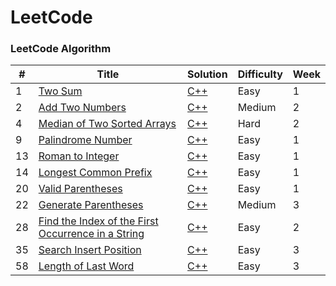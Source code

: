 LeetCode
========

### LeetCode Algorithm

| # | Title | Solution | Difficulty | Week |
|---| ----- | -------- | ---------- | --- |
|1|[Two Sum](https://leetcode.com/problems/two-sum/description/) | [C++](./algorithms/C++/TwoSum/Two_Sum.cpp)|Easy| 1
|2|[Add Two Numbers](https://leetcode.com/problems/add-two-numbers/description/) | [C++](./algorithms/C++/AddTwoNumbers/Add_Two_Numbers.cpp)|Medium| 2
|4|[Median of Two Sorted Arrays](https://leetcode.com/problems/median-of-two-sorted-arrays/description/) | [C++](./algorithms/C++/MedianofTwoSortedArrays/Median_of_Two_Sorted_Arrays.cpp)|Hard| 2
|9|[Palindrome Number](https://leetcode.com/problems/palindrome-number/description/) | [C++](./algorithms/C++/PalindromeNumber/Palindrome_Number.cpp)|Easy| 1
|13|[Roman to Integer](https://leetcode.com/problems/roman-to-integer/description/) | [C++](./algorithms/C++/RomantoInteger/Roman_to_Integer.cpp)|Easy| 1
|14|[Longest Common Prefix](https://leetcode.com/problems/longest-common-prefix/description/) | [C++](./algorithms/C++/LongestCommonPrefix/Longest_Common_Prefix.cpp)|Easy| 1
|20|[Valid Parentheses](https://leetcode.com/problems/valid-parentheses/description/) | [C++](./algorithms/C++/ValidParentheses/Valid_Parentheses.cpp)|Easy| 1
|22|[Generate Parentheses](https://leetcode.com/problems/generate-parentheses/description/) | [C++](./algorithms/C++/GenerateParentheses/Generate_Parentheses.cpp)|Medium| 3
|28|[Find the Index of the First Occurrence in a String](https://leetcode.com/problems/find-the-index-of-the-first-occurrence-in-a-string/description/) | [C++](./algorithms/C++/FindtheIndex/Find_the_Index.cpp)|Easy| 2
|35|[Search Insert Position](https://leetcode.com/problems/search-insert-position/description/) | [C++](./algorithms/C++/SearchInsertPosition/Search_Insert_Position.cpp)|Easy| 3
|58|[Length of Last Word](https://leetcode.com/problems/length-of-last-word/description/) | [C++](./algorithms/C++/LengthofLastWord/Length_of_Last_Word.cpp)|Easy| 3
